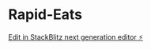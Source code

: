 # Rapid-Eats

[Edit in StackBlitz next generation editor ⚡️](https://stackblitz.com/~/github.com/juanulloa10/Rapid-Eats)